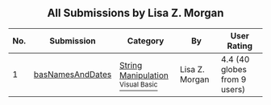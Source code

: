 ﻿<div align="center">

## All Submissions by Lisa Z\. Morgan

</div>

No.  | Submission | Category | By   | User Rating
---- | ---------- | -------- | ---- | -----------
1 | [basNamesAndDates<br />](https://github.com/Planet-Source-Code/lisa-z-morgan-basnamesanddates__1-6659) | [String Manipulation<br /><sup>Visual Basic</sup>](../ByCategory/string-manipulation__1-5.md) | Lisa Z\. Morgan | 4.4 (40 globes from 9 users)
